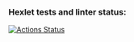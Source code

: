 ### Hexlet tests and linter status:
[![Actions Status](https://github.com/reymezis/layout-designer-project-56/workflows/hexlet-check/badge.svg)](https://github.com/reymezis/layout-designer-project-56/actions)